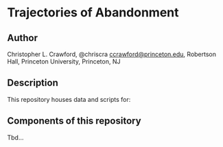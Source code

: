 # Trajectories of Abandonment

## Author

Christopher L. Crawford, @chriscra
ccrawford@princeton.edu, Robertson Hall, Princeton University, Princeton, NJ

## Description

This repository houses data and scripts for:


## Components of this repository

Tbd...
